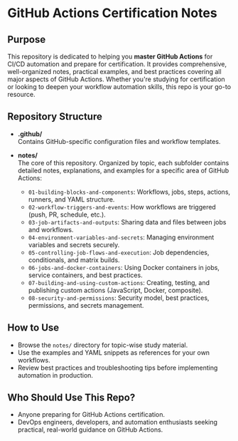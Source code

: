 # GitHub Actions Certification Notes

## Purpose

This repository is dedicated to helping you **master GitHub Actions** for CI/CD automation and prepare for certification. It provides comprehensive, well-organized notes, practical examples, and best practices covering all major aspects of GitHub Actions. Whether you're studying for certification or looking to deepen your workflow automation skills, this repo is your go-to resource.

## Repository Structure

- **.github/**  
  Contains GitHub-specific configuration files and workflow templates.

- **notes/**  
  The core of this repository. Organized by topic, each subfolder contains detailed notes, explanations, and examples for a specific area of GitHub Actions:
    - `01-building-blocks-and-components`: Workflows, jobs, steps, actions, runners, and YAML structure.
    - `02-workflow-triggers-and-events`: How workflows are triggered (push, PR, schedule, etc.).
    - `03-job-artifacts-and-outputs`: Sharing data and files between jobs and workflows.
    - `04-environment-variables-and-secrets`: Managing environment variables and secrets securely.
    - `05-controlling-job-flows-and-execution`: Job dependencies, conditionals, and matrix builds.
    - `06-jobs-and-docker-containers`: Using Docker containers in jobs, service containers, and best practices.
    - `07-building-and-using-custom-actions`: Creating, testing, and publishing custom actions (JavaScript, Docker, composite).
    - `08-security-and-permissions`: Security model, best practices, permissions, and secrets management.

## How to Use

- Browse the `notes/` directory for topic-wise study material.
- Use the examples and YAML snippets as references for your own workflows.
- Review best practices and troubleshooting tips before implementing automation in production.

## Who Should Use This Repo?

- Anyone preparing for GitHub Actions certification.
- DevOps engineers, developers, and automation enthusiasts seeking practical, real-world guidance on GitHub Actions.

